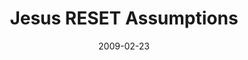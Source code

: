 ---
layout: media
category: media
series: "Reset"
title: "Jesus RESET Assumptions"
date: 2009-02-23
description: "In the opening week of our Reset journey, Brian Tome makes the case for an examination of Jesus."
video: "https://s3.amazonaws.com/crossroadsvideomessages/Reset1.mp4"
video-poster: "https://www.crossroads.net/uploadedfiles/Reset1-still.jpg"
---
